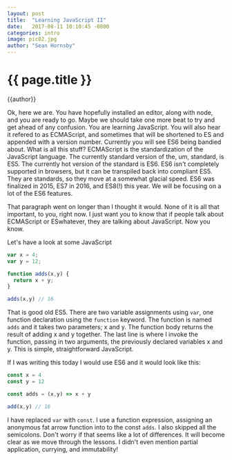 ```yaml
---
layout: post
title:  "Learning JavaScript II"
date:   2017-08-11 10:10:45 -0800
categories: intro
image: pic02.jpg
author: "Sean Hornsby"
---
```


{{ page.title }}
================
{{author}}

Ok, here we are. You have hopefully installed an editor, along with node, and you are ready to go. Maybe we should take one more beat to try and get ahead of any confusion. You are learning JavaScript. You will also hear it refered to as ECMAScript, and sometimes that will be shortened to ES and appended with a version number. Currently you will see ES6 being bandied about. What is all this stuff? ECMAScript is the standardization of the JavaScript language. The currently standard version of the, um, standard, is ES5. The currently hot version of the standard is ES6. ES6 isn't completely supported in browsers, but it can be transpiled back into compliant ES5. They are standards, so they move at a somewhat glacial speed. ES6 was finalized in 2015, ES7 in 2016, and ES8(!) this year. We will be focusing on a lot of the ES6 features.

That paragraph went on longer than I thought it would. None of it is all that important, to you, right now. I just want you to know that if people talk about ECMAScript or ESwhatever, they are talking about JavaScript. Now you know.

Let's have a look at some JavaScript

```javascript
var x = 4;
var y = 12;

function adds(x,y) {
  return x + y;
}

adds(x,y) // 16

```

That is good old ES5. There are two variable assignments using `var`, one function declaration using the `function` keyword. The function is named `adds` and it takes two parameters; x and y. The function body returns the result of adding x and y together. The last line is where I invoke the function, passing in two arguments, the previously declared variables x and y. This is simple, straightforward JavaScript.

If I was writing this today I would use ES6 and it would look like this:

```javascript
const x = 4
const y = 12

const adds = (x,y) => x + y

add(x,y) // 16
```
I have replaced `var` with `const`. I use a function expression, assigning an anonymous fat arrow function into to the const `adds`. I also skipped all the semicolons. Don't worry if that seems like a lot of differences. It will become clear as we move through the lessons. I didn't even mention partial application, currying, and immutability!
